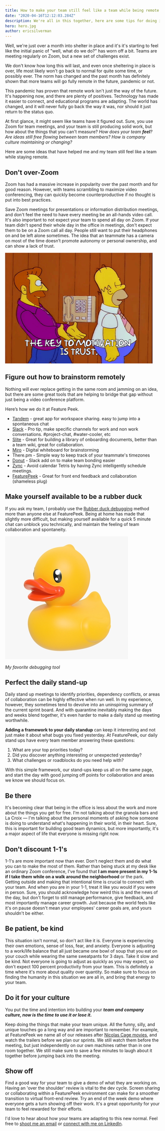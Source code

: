 ```yaml
---
title: How to make your team still feel like a team while being remote
date: "2020-04-16T12:12:03.284Z"
description: We're all in this together, here are some tips for doing it well
hero: hero.jpg
author: ericsilverman
---
```


Well, we're just over a month into shelter in place and it's it's starting to feel like the initial panic of "well, what do we do?" has worn off a bit. Teams are meeting regularly on Zoom, but a new set of challenges exist.

We don't know how long this will last, and even once sheltering in place is over, life most likely won't go back to normal for quite some time, or possibly ever. The norm has changed and the past month has definitely shown that more teams will go fully remote in the future, pandemic or not.

This pandemic has proven that remote work isn't just the way of the future. It's happening now, and there are plenty of positives. Technology has made it easier to connect, and educational programs are adapting. The world has changed, and it will never fully go back the way it was, nor should it just return to the status quo.

At first glance, it might seem like teams have it figured out. Sure, you use Zoom for team meetings, and your team is still producing solid work, but how about the things that you can't measure? _How does your team **feel**? Are ideas still free flowing between team members? How is company culture maintaining or changing?_

Here are some ideas that have helped me and my team still feel like a team while staying remote.

## Don't over-Zoom

Zoom has had a massive increase in popularity over the past month and for good reason. However, with teams scrambling to maximize video conferencing, they can quickly become counterproductive if no thought is put into best practices.

Save Zoom meetings for presentations or information distribution meetings, and don't feel the need to have every meeting be an all-hands video call. It's also important to not expect your team to spend all day on Zoom. If your team didn't spend their whole day in the office in meetings, don't expect them to be on a Zoom call all day. People still want to put their headphones on and be left alone sometimes. The idea that an teammate has a camera on most of the time doesn’t promote autonomy or personal ownership, and can show a lack of trust. 


![trust.gif](trust.gif)

## Figure out how to brainstorm remotely

Nothing will ever replace getting in the same room and jamming on an idea, but there are some great tools that are helping to bridge that gap without just being a video conference platform.

Here’s how we do it at Feature Peek. 

- [Tandem](https://tandem.chat/) - great app for workspace sharing. easy to jump into a spontaneous chat
- [Slack](https://slack.com/) - Pro tip, make specific channels for work and non work conversations. #project-chat, #water-cooler, etc
- [Slite](https://slite.com/) - Great for building a library of onboarding documents, better than a team wiki, great for collaboration.
- [Miro](https://miro.com/) - Digital whiteboard for brainstorming
- There.pm - Simple way to keep track of your teammate's timezones
- [Donut](https://www.donut.com) - Slack add on to make team bonding easier
- [Zync](https://zynq.io/remote/) - Avoid calendar Tetris by having Zync intelligently schedule meetings.
- [FeaturePeek](https://featurepeek.com) - Great for front end feedback and collaboration (shameless plug) 

 
## Make yourself available to be a rubber duck

If you ask my team, I probably use the [Rubber duck debugging](https://en.wikipedia.org/wiki/Rubber_duck_debugging) method more than anyone else at FeaturePeek. Being at home has made that slightly more difficult, but making yourself available for a quick 5 minute chat can unblock you technically, and maintain the feeling of team collaboration and spontaneity.

![duck.jpg](duck.jpg)

*My favorite debugging tool*

## Perfect the daily stand-up

Daily stand up meetings to identify priorities, dependency conflicts, or areas of collaboration can be highly effective when run well. In my experience, however, they sometimes tend to devolve into an uninspiring summary of the current sprint board. And with quarantine inevitably making the days and weeks blend together, it's even harder to make a daily stand up meeting worthwhile. 

**Adding a framework to your daily standup** can keep it interesting and not just make it about what bugs you fixed yesterday. At FeaturePeek, our daily stand ups have every team member answering these questions:

1.  What are your top priorities today?
2.  Did you discover anything interesting or unexpected yesterday?
3.  What challenges or roadblocks do you need help with?

With this simple framework, our stand-ups keep us all on the same page, and start the day with good jumping off points for collaboration and areas we know we should focus on.

## Be there

It's becoming clear that being in the office is less about the work and more about the things you get for free. I'm not talking about the granola bars and La Croix &mdash; I'm talking about the personal moments of asking how someone is doing to understand what's happening in their world, in their heart. Sure, this is important for building good team dynamics, but more importantly, it's a major aspect of life that everyone is missing right now.

## Don't discount 1-1's

1-1's are more important now than ever. Don't neglect them and do what you can to make the most of them. Rather than being stuck at my desk like an ordinary Zoom conference, I've found that **I am more present in my 1-1s if I take them while on a walk around the neighborhood** or the park. Getting outside and making that intentional time is crucial to connect with your team. And when you are in your 1-1, treat it like you would if you were in person. Sure, you should acknowledge how weird this is and the news of the day, but don't forget to still manage performance, give feedback, and most importantly manage career growth. Just because the world feels like it's on pause doesn't mean your employees' career goals are, and yours shouldn't be either.

## Be patient, be kind

This situation isn't normal, so don't act like it is. Everyone is experiencing their own emotions, sense of loss, fear, and anxiety. Everyone is adjusting to a work/life balance that all just became one bowl of soup that you eat on your couch while wearing the same sweatpants for 3 days. Take it slow and be kind. Not everyone is going to adjust as quickly as you may expect, so don't expect 100 percent productivity from your team. This is definitely a time where it's more about quality over quantity. So make sure to focus on finding the humanity in this situation we are all in, and bring that energy to your team.

## Do it for your culture

You put the time and intention into building your **_team and company culture, now is the time to use it or lose it._**

Keep doing the things that make your team unique. All the funny, silly, and unique touches go a long way and are important to remember. For example, at FeaturePeek we name all of our releases after [Nicolas Cage movies](https://www.imdb.com/name/nm0000115/#actor), and watch the trailers before we plan our sprints. We still watch them before the meeting, but just independently on our own machines rather than in one room together. We still make sure to save a few minutes to laugh about it together before jumping back into the meeting.

## Show off

Find a good way for your team to give a demo of what they are working on. Having an 'over the shoulder' review is vital to the dev cycle. Screen sharing or collaborating within a FeaturePeek environment can make for a smoother transition to virtual front-end review. Try an end of the week demo where everyone gets a turn showing off their work. It's a great opportunity for your team to feel rewarded for their efforts.

I'd love to hear about how your teams are adapting to this new normal. Feel free to [shoot me an email](mailto:eric@featurepeek.com) or [connect with me on LinkedIn](https://www.linkedin.com/in/eric-silverman-featurepeek).
